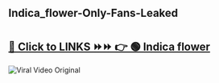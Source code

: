 
 ## Indica_flower-Only-Fans-Leaked

# <h2><a href="https://clipsfans.com/Indica_flower&ref=git">🔗 Click to LINKS ⏩⏩ 👉 🟢 Indica flower </a></h2>

<a href="https://clipsfans.com/Indica_flower&ref=git" rel="nofollow" data-target="animated-image.originalLink"><img src="https://i.ibb.co.com/xMMVF88/686577567.gif" alt="Viral Video Original" style="max-width: 100%; display: inline-block;" data-target="animated-image.originalImage"></a>
